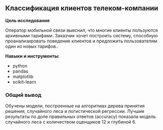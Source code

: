 ## Классификация клиентов телеком-компании

**Цель исследования**

Оператор мобильной связи выяснил, что многие клиенты пользуются архивными тарифами. Заказчик хочет построить систему, способную проанализировать поведение клиентов и предложить пользователям один из новых тарифов..

**Навыки и инструменты:**
* python
* pandas
* matplotlib
* scikit-learn

### Общий вывод
Обучены модели, построенные на алгоритмах дерева принятия решения, случайного леса и логистической регрессии.
Лучшие результаты по доле правильных ответов (accuracy) показала модель случайного леса с количеством оценщиков 12 и глубиной 6.
